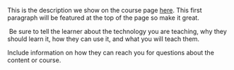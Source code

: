This is the description we show on the course page [here](https://lab.github.com/Jiangyu-Li-China/hellow-wordddd). This first paragraph will be featured at the top of the page so make it great.
​

​
Be sure to tell the learner about the technology you are teaching, why they should learn it, how they can use it, and what you will teach them.
​


Include information on how they can reach you for questions about the content or course. 